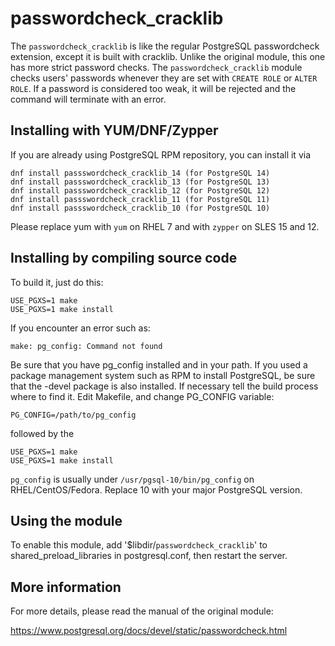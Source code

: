 passwordcheck_cracklib
======================

The `passwordcheck_cracklib` is like the regular PostgreSQL passwordcheck 
extension, except it is built with cracklib. Unlike the original 
module, this one has more strict password checks. The 
`passwordcheck_cracklib` module checks users' passwords whenever they are 
set with `CREATE ROLE` or `ALTER ROLE`. If a password is considered too 
weak, it will be rejected and the command will terminate with an error. 


Installing with YUM/DNF/Zypper
------------------------------

If you are already using PostgreSQL RPM repository, you can install it 
via

```
dnf install passswordcheck_cracklib_14 (for PostgreSQL 14)
dnf install passswordcheck_cracklib_13 (for PostgreSQL 13)
dnf install passswordcheck_cracklib_12 (for PostgreSQL 12)
dnf install passswordcheck_cracklib_11 (for PostgreSQL 11)
dnf install passswordcheck_cracklib_10 (for PostgreSQL 10)
```
Please replace yum with `yum` on RHEL 7 and with `zypper` on SLES 15 and 12.


Installing by compiling source code
-----------------------------------

To build it, just do this:

```
USE_PGXS=1 make
USE_PGXS=1 make install
```

If you encounter an error such as:

```
make: pg_config: Command not found
```

Be sure that you have pg_config installed and in your path. If you used 
a package management system such as RPM to install PostgreSQL, be sure 
that the -devel package is also installed. If necessary tell the build 
process where to find it. Edit Makefile, and change PG_CONFIG variable:

```
PG_CONFIG=/path/to/pg_config
```

followed by the

```
USE_PGXS=1 make
USE_PGXS=1 make install
```

`pg_config` is usually under `/usr/pgsql-10/bin/pg_config` on 
RHEL/CentOS/Fedora. Replace 10 with your major PostgreSQL version.

Using the module
----------------

To enable this module, add '$libdir/`passwordcheck_cracklib`' to 
shared_preload_libraries in postgresql.conf, then restart the server.

More information
----------------

For more details, please read the manual of the original module:

https://www.postgresql.org/docs/devel/static/passwordcheck.html
